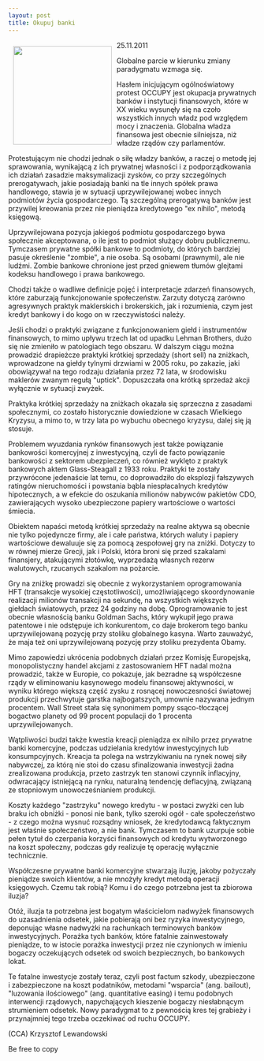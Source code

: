 ```yaml
---
layout: post
title: Okupuj banki
---
```


<p><img src="{{site.baseurl}}\public\pictures\465.okupujbanki.jpg" align="left" style="margin: 10px 10px" width="200"><!--95-->
25.11.2011</p><p>Globalne parcie w kierunku zmiany paradygmatu wzmaga się. </p><p>Hasłem inicjującym ogólnoświatowy protest OCCUPY jest okupacja prywatnych banków i instytucji finansowych, które w XX wieku wysunęły się na czoło wszystkich innych władz pod względem mocy i znaczenia. Globalna władza finansowa jest obecnie silniejsza, niż władze rządów czy parlamentów. </p><p>Protestującym nie chodzi jednak o siłę władzy banków, a raczej o metodę jej sprawowania, wynikającą z ich prywatnej własności i z podporządkowania ich działań zasadzie maksymalizacji zysków, co przy szczególnych prerogatywach, jakie posiadają banki na tle innych spółek prawa handlowego, stawia je w sytuacji uprzywilejowanej wobec innych podmiotów życia gospodarczego. Tą szczególną prerogatywą banków jest przywilej kreowania przez nie pieniądza kredytowego "ex nihilo", metodą księgową.</p><p>Uprzywilejowana pozycja jakiegoś podmiotu gospodarczego bywa społecznie akceptowana, o ile jest to podmiot służący dobru publicznemu. Tymczasem prywatne spółki bankowe to podmioty, do których bardziej pasuje określenie "zombie", a nie osoba. Są osobami (prawnymi), ale nie ludźmi. Zombie bankowe chronione jest przed gniewem tłumów glejtami kodeksu handlowego i prawa bankowego. </p><p>Chodzi także o wadliwe definicje pojęć i interpretacje zdarzeń finansowych, które zaburzają funkcjonowanie społeczeństw. Zarzuty dotyczą zarówno agresywnych praktyk maklerskich i brokerskich, jak i rozumienia, czym jest kredyt bankowy i do kogo on w rzeczywistości należy.</p><p>Jeśli chodzi o praktyki związane z funkcjonowaniem giełd i instrumentów finansowych, to mimo upływu trzech lat od upadku Lehman Brothers, dużo się nie zmieniło w patologiach tego obszaru. W dalszym ciągu można prowadzić drapieżcze praktyki krótkiej sprzedaży (short sell) na zniżkach, wprowadzone na giełdy tylnymi drzwiami w 2005 roku, po zakazie, jaki obowiązywał na tego rodzaju działania przez 72 lata, w środowisku maklerów zwanym regułą "uptick". Dopuszczała ona krótką sprzedaż akcji wyłącznie w sytuacji zwyżek.</p><p>Praktyka krótkiej sprzedaży na zniżkach okazała się sprzeczna z zasadami społecznymi, co zostało historycznie dowiedzione w czasach Wielkiego Kryzysu, a mimo to, w trzy lata po wybuchu obecnego kryzysu, dalej się ją stosuje.</p><p>Problemem wyuzdania rynków finansowych jest także powiązanie bankowości komercyjnej z inwestycyjną, czyli de facto powiązanie bankowości z sektorem ubezpieczeń, co również wyklęto z praktyk bankowych aktem Glass-Steagall z 1933 roku. Praktyki te zostały przywrócone jedenaście lat temu, co doprowadziło do eksplozji fałszywych ratingów nieruchomości i powstania bąbla niespłacalnych kredytów hipotecznych, a w efekcie do oszukania milionów nabywców pakietów CDO, zawierających wysoko ubezpieczone papiery wartościowe o wartości śmiecia.</p><p>Obiektem napaści metodą krótkiej sprzedaży na realne aktywa są obecnie nie tylko pojedyncze firmy, ale i całe państwa, których waluty i papiery wartościowe dewaluuje się za pomocą zespołowej gry na zniżki. Dotyczy to w równej mierze Grecji, jak i Polski, która broni się przed szakalami finansjery, atakującymi złotówkę, wyprzedażą własnych rezerw walutowych, rzucanych szakalom na pożarcie. </p><p>Gry na zniżkę prowadzi się obecnie z wykorzystaniem oprogramowania HFT (transakcje wysokiej częstotliwości), umożliwiającego skoordynowanie realizacji milionów transakcji na sekundę, na wszystkich większych giełdach światowych, przez 24 godziny na dobę. Oprogramowanie to jest obecnie własnością banku Goldman Sachs, który wykupił jego prawa patentowe i nie odstępuje ich konkurentom, co daje brokerom tego banku uprzywilejowaną pozycję przy stoliku globalnego kasyna. Warto zauważyć, że maja też oni uprzywilejowaną pozycję przy stoliku prezydenta Obamy.</p><p>Mimo zapowiedzi ukrócenia podobnych działań przez Komisję Europejską, monopolistyczny handel akcjami z zastosowaniem HFT nadal można prowadzić, także w Europie, co pokazuje, jak bezradne są współczesne rządy w eliminowaniu kasynowego modelu finansowej aktywności, w wyniku którego większą część zysku z rosnącej nowoczesności światowej produkcji przechwytuje garstka najbogatszych, umownie nazywana jednym procentem. Wall Street stała się synonimem pompy ssąco-tłoczącej bogactwo planety od 99 procent populacji do 1 procenta uprzywilejowanych.</p><p>Wątpliwości budzi także kwestia kreacji pieniądza ex nihilo przez prywatne banki komercyjne, podczas udzielania kredytów inwestycyjnych lub konsumpcyjnych. Kreacja ta polega na wstrzykiwaniu na rynek nowej siły nabywczej, za którą nie stoi do czasu sfinalizowania inwestycji żadna zrealizowana produkcja, przeto zastrzyk ten stanowi czynnik inflacyjny, odwracający istniejącą na rynku, naturalną tendencję deflacyjną, związaną ze stopniowym unowocześnianiem produkcji. </p><p>Koszty każdego "zastrzyku" nowego kredytu - w postaci zwyżki cen lub braku ich obniżki - ponosi nie bank, tylko szeroki ogół - całe społeczeństwo - z czego można wysnuć rozsądny wniosek, że kredytodawcą faktycznym jest właśnie społeczeństwo, a nie bank. Tymczasem to bank uzurpuje sobie pełen tytuł do czerpania korzyści finansowych od kredytu wytworzonego na koszt społeczny, podczas gdy realizuje tę operację wyłącznie technicznie.</p><p>Współczesne prywatne banki komercyjne stwarzają iluzję, jakoby pożyczały pieniądze swoich klientów, a nie mnożyły kredyt metodą operacji księgowych. Czemu tak robią? Komu i do czego potrzebna jest ta zbiorowa iluzja? </p><p>Otóż, iluzja ta potrzebna jest bogatym właścicielom nadwyżek finansowych do uzasadnienia odsetek, jakie pobierają oni bez ryzyka inwestycyjnego, deponując własne nadwyżki na rachunkach terminowych banków inwestycyjnych. Porażka tych banków, które fatalnie zainwestowały pieniądze, to w istocie porażka inwestycji przez nie czynionych w imieniu bogaczy oczekujących odsetek od swoich bezpiecznych, bo bankowych lokat.</p><p>Te fatalne inwestycje zostały teraz, czyli post factum szkody, ubezpieczone i zabezpieczone na koszt podatników, metodami "wsparcia" (ang. bailout), "luzowania ilościowego" (ang. quantitative easing) i temu podobnych interwencji rządowych, napychających kieszenie bogaczy niesłabnącym strumieniem odsetek. Nowy paradygmat to z pewnością kres tej grabieży i przynajmniej tego trzeba oczekiwać od ruchu OCCUPY.</p><p>(CCA) Krzysztof Lewandowski</p><p>Be free to copy</p>